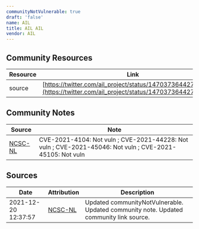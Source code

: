 ```yaml
---
communityNotVulnerable: true
draft: 'false'
name: AIL
title: AIL AIL
vendor: AIL
---
```



## Community Resources
| Resource | Link |
| --- | --- |
| source | [https://twitter.com/ail_project/status/1470373644279119875](https://twitter.com/ail_project/status/1470373644279119875) |

## Community Notes
| Source | Note |
| --- | --- |
| [NCSC-NL](https://github.com/NCSC-NL/log4shell/blob/main/software/README.md) | CVE-2021-4104: Not vuln ; CVE-2021-44228: Not vuln ; CVE-2021-45046: Not vuln ; CVE-2021-45105: Not vuln </ul> |

## Sources
| Date | Attribution | Description |
| --- | --- | --- |
| 2021-12-20 12:37:57 | [NCSC-NL](https://github.com/NCSC-NL/log4shell/blob/main/software/README.md) | Updated communityNotVulnerable. Updated community note. Updated community link source.  |
